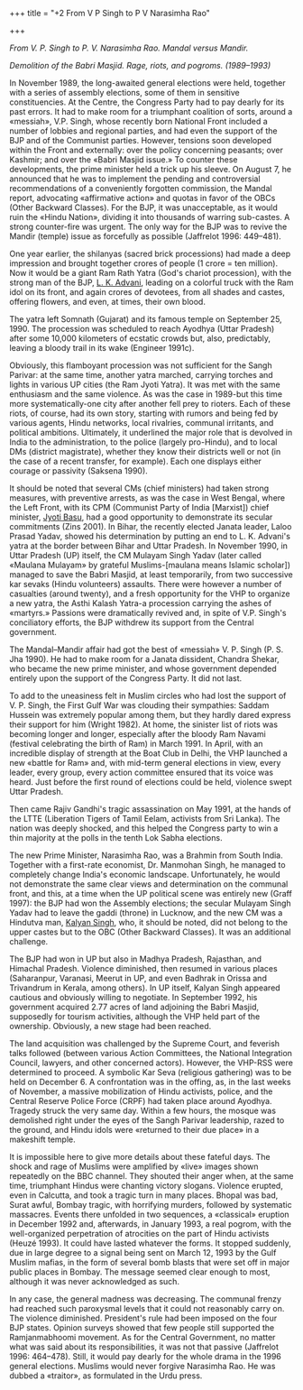 +++
title = "+2 From V P Singh to P V Narasimha Rao"

+++

_From V. P. Singh to P. V. Narasimha Rao. Mandal versus Mandir._

_Demolition of the Babri Masjid. Rage, riots, and pogroms. (1989–1993)_

In November 1989, the long-awaited general elections were held, together with a series of assembly elections, some of them in sensitive constituencies. At the Centre, the Congress Party had to pay dearly for its past errors. It had to make room for a triumphant coalition of sorts, around a «messiah», V.P. Singh, whose recently born National Front included a number of lobbies and regional parties, and had even the support of the BJP and of the Communist parties. However, tensions soon developed within the Front and externally: over the policy concerning peasants; over Kashmir; and over the «Babri Masjid issue.» To counter these developments, the prime minister held a trick up his sleeve. On August 7, he announced that he was to implement the pending and controversial recommendations of a conveniently forgotten commission, the Mandal report, advocating «affirmative action» and quotas in favor of the OBCs (Other Backward Classes). For the BJP, it was unacceptable, as it would ruin the «Hindu Nation», dividing it into thousands of warring sub-castes. A strong counter-fire was urgent. The only way for the BJP was to revive the Mandir (temple) issue as forcefully as possible (Jaffrelot 1996: 449–481).

One year earlier, the shilanyas (sacred brick processions) had made a deep impression and brought together crores of people (1 crore = ten million). Now it would be a giant Ram Rath Yatra (God's chariot procession), with the strong man of the BJP, [L. K. Advani](lal-krishna-advani.html), leading on a colorful truck with the Ram idol on its front, and again crores of devotees, from all shades and castes, offering flowers, and even, at times, their own blood.

The yatra left Somnath (Gujarat) and its famous temple on September 25, 1990. The procession was scheduled to reach Ayodhya (Uttar Pradesh) after some 10,000 kilometers of ecstatic crowds but, also, predictably, leaving a bloody trail in its wake (Engineer 1991c).

Obviously, this flamboyant procession was not sufficient for the Sangh Parivar: at the same time, another yatra marched, carrying torches and lights in various UP cities (the Ram Jyoti Yatra). It was met with the same enthusiasm and the same violence. As was the case in 1989-but this time more systematically-one city after another fell prey to rioters. Each of these riots, of course, had its own story, starting with rumors and being fed by various agents, Hindu networks, local rivalries, communal irritants, and political ambitions. Ultimately, it underlined the major role that is devolved in India to the administration, to the police (largely pro-Hindu), and to local DMs (district magistrate), whether they know their districts well or not (in the case of a recent transfer, for example). Each one displays either courage or passivity (Saksena 1990).

It should be noted that several CMs (chief ministers) had taken strong measures, with preventive arrests, as was the case in West Bengal, where the Left Front, with its CPM (Communist Party of India \[Marxist\]) chief minister, [Jyoti Basu](jyoti-basu.html), had a good opportunity to demonstrate its secular commitments (Zins 2001). In Bihar, the recently elected Janata leader, Laloo Prasad Yadav, showed his determination by putting an end to L. K. Advani's yatra at the border between Bihar and Uttar Pradesh. In November 1990, in Uttar Pradesh (UP) itself, the CM Mulayam Singh Yadav (later called «Maulana Mulayam» by grateful Muslims-\[maulana means Islamic scholar\]) managed to save the Babri Masjid, at least temporarily, from two successive kar sevaks (Hindu volunteers) assaults. There were however a number of casualties (around twenty), and a fresh opportunity for the VHP to organize a new yatra, the Asthi Kalash Yatra-a procession carrying the ashes of «martyrs.» Passions were dramatically revived and, in spite of V.P. Singh's conciliatory efforts, the BJP withdrew its support from the Central government.

The Mandal–Mandir affair had got the best of «messiah» V. P. Singh (P. S. Jha 1990). He had to make room for a Janata dissident, Chandra Shekar, who became the new prime minister, and whose government depended entirely upon the support of the Congress Party. It did not last.

To add to the uneasiness felt in Muslim circles who had lost the support of V. P. Singh, the First Gulf War was clouding their sympathies: Saddam Hussein was extremely popular among them, but they hardly dared express their support for him (Wright 1982). At home, the sinister list of riots was becoming longer and longer, especially after the bloody Ram Navami (festival celebrating the birth of Ram) in March 1991. In April, with an incredible display of strength at the Boat Club in Delhi, the VHP launched a new «battle for Ram» and, with mid-term general elections in view, every leader, every group, every action committee ensured that its voice was heard. Just before the first round of elections could be held, violence swept Uttar Pradesh.

Then came Rajiv Gandhi's tragic assassination on May 1991, at the hands of the LTTE (Liberation Tigers of Tamil Eelam, activists from Sri Lanka). The nation was deeply shocked, and this helped the Congress party to win a thin majority at the polls in the tenth Lok Sabha elections.

The new Prime Minister, Narasimha Rao, was a Brahmin from South India. Together with a first-rate economist, Dr. Manmohan Singh, he managed to completely change India's economic landscape. Unfortunately, he would not demonstrate the same clear views and determination on the communal front, and this, at a time when the UP political scene was entirely new (Graff 1997): the BJP had won the Assembly elections; the secular Mulayam Singh Yadav had to leave the gaddi (throne) in Lucknow, and the new CM was a Hindutva man, [Kalyan Singh](kalyan-singh.html), who, it should be noted, did not belong to the upper castes but to the OBC (Other Backward Classes). It was an additional challenge.

The BJP had won in UP but also in Madhya Pradesh, Rajasthan, and Himachal Pradesh. Violence diminished, then resumed in various places (Saharanpur, Varanasi, Meerut in UP, and even Badhrak in Orissa and Trivandrum in Kerala, among others). In UP itself, Kalyan Singh appeared cautious and obviously willing to negotiate. In September 1992, his government acquired 2.77 acres of land adjoining the Babri Masjid, supposedly for tourism activities, although the VHP held part of the ownership. Obviously, a new stage had been reached.

The land acquisition was challenged by the Supreme Court, and feverish talks followed (between various Action Committees, the National Integration Council, lawyers, and other concerned actors). However, the VHP-RSS were determined to proceed. A symbolic Kar Seva (religious gathering) was to be held on December 6. A confrontation was in the offing, as, in the last weeks of November, a massive mobilization of Hindu activists, police, and the Central Reserve Police Force (CRPF) had taken place around Ayodhya. Tragedy struck the very same day. Within a few hours, the mosque was demolished right under the eyes of the Sangh Parivar leadership, razed to the ground, and Hindu idols were «returned to their due place» in a makeshift temple.

It is impossible here to give more details about these fateful days. The shock and rage of Muslims were amplified by «live» images shown repeatedly on the BBC channel. They shouted their anger when, at the same time, triumphant Hindus were chanting victory slogans. Violence erupted, even in Calcutta, and took a tragic turn in many places. Bhopal was bad, Surat awful, Bombay tragic, with horrifying murders, followed by systematic massacres. Events there unfolded in two sequences, a «classical» eruption in December 1992 and, afterwards, in January 1993, a real pogrom, with the well-organized perpetration of atrocities on the part of Hindu activists (Heuzé 1993). It could have lasted whatever the forms. It stopped suddenly, due in large degree to a signal being sent on March 12, 1993 by the Gulf Muslim mafias, in the form of several bomb blasts that were set off in major public places in Bombay. The message seemed clear enough to most, although it was never acknowledged as such.

In any case, the general madness was decreasing. The communal frenzy had reached such paroxysmal levels that it could not reasonably carry on. The violence diminished. President's rule had been imposed on the four BJP states. Opinion surveys showed that few people still supported the Ramjanmabhoomi movement. As for the Central Government, no matter what was said about its responsibilities, it was not that passive (Jaffrelot 1996: 464–478). Still, it would pay dearly for the whole drama in the 1996 general elections. Muslims would never forgive Narasimha Rao. He was dubbed a «traitor», as formulated in the Urdu press.
